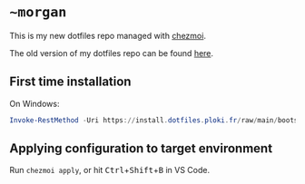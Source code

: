 # `~morgan`

This is my new dotfiles repo managed with [chezmoi](https://www.chezmoi.io/).

The old version of my dotfiles repo can be found [here](https://github.com/nagromc/dotfiles-dotbot).

## First time installation

On Windows:

```powershell
Invoke-RestMethod -Uri https://install.dotfiles.ploki.fr/raw/main/bootstrap.ps1 | Invoke-Expression
```

## Applying configuration to target environment

Run `chezmoi apply`, or hit <kbd>Ctrl</kbd>+<kbd>Shift</kbd>+<kbd>B</kbd> in VS Code.
